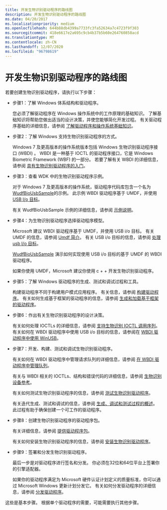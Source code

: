 ```yaml
---
title: 开发生物识别驱动程序的路线图
description: 开发生物识别驱动程序的路线图
ms.date: 04/20/2017
ms.localizationpriority: medium
ms.openlocfilehash: 644b88db4399a7733fc3fa52634a7c4723f9f303
ms.sourcegitcommit: 418e6617e2a695c9cb4b37b5b60e264760858acd
ms.translationtype: MT
ms.contentlocale: zh-CN
ms.lasthandoff: 12/07/2020
ms.locfileid: "96798619"
---
```

# <a name="roadmap-for-developing-biometric-drivers"></a>开发生物识别驱动程序的路线图


若要创建生物识别驱动程序，请执行以下步骤：

-   步骤1：了解 Windows 体系结构和驱动程序。

    您必须了解驱动程序在 Windows 操作系统中的工作原理的基础知识。 了解基础知识将帮助您做出适当的设计决策，并使您能够简化开发过程。 有关驱动程序基础的详细信息，请参阅 [了解驱动程序和操作系统基础知识](../gettingstarted/concepts-and-knowledge-for-all-driver-developers.md)。

-   步骤2：了解 Windows 支持生物识别驱动程序的方式。

    Windows 7 及更高版本的操作系统版本包括 Windows 生物识别驱动程序接口 (WBDI) 。 WBDI 是一种基于 IOCTL 的驱动程序接口，它是 Windows Biometric Framework (WBF) 的一部分。 若要了解有关 WBDI 的详细信息，请参阅 [具有生物识别驱动程序的入门](getting-started-with-biometric-drivers.md)。

-   步骤3：查看 WDK 中的生物识别驱动程序示例。

    对于 Windows 7 及更高版本的操作系统，驱动程序代码库包含一个名为 [WudfBioUsbSample](https://github.com/Microsoft/Windows-driver-samples/tree/master/biometrics/driver)的示例。 此示例 WBDI 驱动程序基于 UMDF，并使用 [USB I/o 目标](../wdf/usb-i-o-targets-in-umdf.md)。

    有关 WudfBioUsbSample 示例的详细信息，请参阅 [示例说明](https://github.com/Microsoft/Windows-driver-samples/tree/master/biometrics)。

-   步骤4：为生物识别驱动程序选择驱动程序模型。

    Microsoft 建议 WBDI 驱动程序基于 UMDF，并使用 USB i/o 目标。 有关 UMDF 的信息，请参阅 [Umdf 简介](/previous-versions/ff554928(v=vs.85))。 有关 USB i/o 目标的信息，请参阅 [处理 usb I/o 目标](../wdf/usb-i-o-targets-in-umdf.md)。

    [WudfBioUsbSample](https://github.com/Microsoft/Windows-driver-samples/tree/master/biometrics/driver) 演示如何实现使用 USB i/o 目标的基于 UMDF 的 WBDI 驱动程序。

    如果你使用 UMDF，Microsoft 建议你使用 c + + 开发生物识别驱动程序。

-   步骤5：了解 Windows 驱动程序的生成、测试和调试过程和工具。

    构建驱动程序不同于构建用户模式应用程序。 有关信息，请参阅 [构建驱动程序](../develop/building-a-driver.md)。 有关如何生成基于框架的驱动程序的信息，请参阅 [生成和加载基于框架的驱动程序](../wdf/building-and-loading-a-kmdf-driver.md)。

-   步骤6：作出有关生物识别驱动程序的设计决策。

    有关如何处理 IOCTLs 的详细信息，请参阅 [支持生物识别 IOCTL 调用序列](supporting-biometric-ioctl-calling-sequence.md)。 有关如何在 WBDI 驱动程序中使用 USB i/o 目标的信息，请参阅在 [WBDI 驱动程序中使用 WinUSB](using-winusb-in-a-wbdi-driver.md)。

-   步骤7：开发、构建、测试和调试生物识别驱动程序。

    有关如何在 WBDI 驱动程序中管理请求队列的详细信息，请参阅 [在 WBDI 驱动程序中管理队列](managing-queues-in-a-wbdi-driver.md)。

    有关与 WBDI 相关的 IOCTLs、结构和错误代码的详细信息，请参阅 [生物识别设备参考](/windows-hardware/drivers/ddi/index)。

    有关如何测试生物识别驱动程序的信息，请参阅 [测试生物识别驱动程序](testing-biometric-drivers.md)。

    有关迭代生成、测试和调试的信息，请参阅 [生成、调试和测试过程的概述](/windows-hardware/drivers)。 此过程有助于确保创建一个可工作的驱动程序。

-   步骤8：创建生物识别驱动程序的驱动程序包。

    有关详细信息，请参阅 [提供驱动程序包](/windows-hardware/drivers)。

    有关如何安装生物识别驱动程序的信息，请参阅 [安装生物识别驱动程序](installing-a-biometric-driver.md)。

-   步骤9：签署和分发生物识别驱动程序。

    最后一步是对驱动程序进行签名和分发。 你必须在32位和64位平台上签署你的引擎适配器。

    如果你的驱动程序满足为 Microsoft 硬件认证计划定义的质量标准，你可以通过 Microsoft Windows 更新计划分发它。 有关如何分发驱动程序的详细信息，请参阅 [分发驱动程序](/windows-hardware/drivers)。

这些是基本步骤。 根据单个驱动程序的需要，可能需要执行其他步骤。

 

